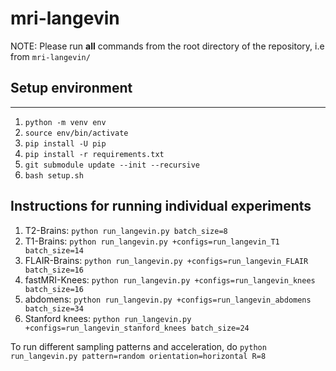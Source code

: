 # mri-langevin

NOTE: Please run **all** commands from the root directory of the repository, i.e from ```mri-langevin/```

## Setup environment
---
1. ```python -m venv env```
1. ```source env/bin/activate```
1. ```pip install -U pip```
1. ```pip install -r requirements.txt```
1. ```git submodule update --init --recursive```
1. ```bash setup.sh```

## Instructions for running individual experiments
1. T2-Brains:
```python run_langevin.py batch_size=8```
1. T1-Brains:
```python run_langevin.py +configs=run_langevin_T1 batch_size=14```
1. FLAIR-Brains:
```python run_langevin.py +configs=run_langevin_FLAIR batch_size=16```
1. fastMRI-Knees:
```python run_langevin.py +configs=run_langevin_knees batch_size=16```
1. abdomens:
```python run_langevin.py +configs=run_langevin_abdomens batch_size=34```
1. Stanford knees:
```python run_langevin.py +configs=run_langevin_stanford_knees batch_size=24```

To run different sampling patterns and acceleration, do
```python run_langevin.py pattern=random orientation=horizontal R=8```
